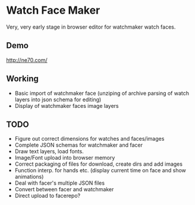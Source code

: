 # Watch Face Maker

Very, very early stage in browser editor for watchmaker watch faces. 

## Demo

http://ne70.com/

## Working
* Basic import of watchmaker face (unziping of archive parsing of watch layers into json schema for editing)
* Display of watchmaker faces image layers

## TODO
* Figure out correct dimensions for watches and faces/images
* Complete JSON schemas for watchmaker and facer
* Draw text layers, load fonts.
* Image/Font upload into browser memory
* Correct packaging of files for download, create dirs and add images
* Function interp. for hands etc. (display current time on face and show animations)
* Deal with facer's multiple JSON files
* Convert between facer and watchmaker
* Direct upload to facerepo?
